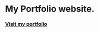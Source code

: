 # My Portfolio website.

### [Visit my portfolio](https://sajaida.github.io/html.sajaidaportfolio2/)
